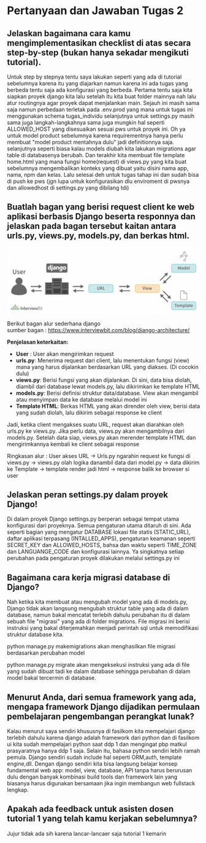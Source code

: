 # Pertanyaan dan Jawaban Tugas 2

## Jelaskan bagaimana cara kamu mengimplementasikan checklist di atas secara step-by-step (bukan hanya sekadar mengikuti tutorial).

Untuk step by stepnya tentu saya lakukan seperti yang ada di tutorial sebelumnya karena itu yang diajarkan namun karena ini ada tugas yang berbeda tentu saja ada konfigurasi yang berbeda. Pertama tentu saja kita siapkan proyek django kita lalu setelah itu kita buat folder mainnya nah lalu atur routingnya agar proyek dapat menjalankan main. Sejauh ini masih sama saja namun perbedaan terletak pada .env.prod yang mana untuk tugas ini menggunakan schema tugas_individu selanjutnya untuk settings.py masih sama juga langkah-langkahnya sama juga mungkin hal seperti ALLOWED_HOST yang disesuaikan sesuai pws untuk proyek ini. Oh ya untuk model product sebelumnya karena requirementnya hanya perlu membuat "model product mentahnya dulu" jadi definitionnya saja. selanjutnya seperti biasa kalau models diubah kita lakukan migrations agar table di databasenya berubah. Dan terakhir kita membuat file template home.html yang mana fungsi home(request) di views.py yang kita buat sebelumnya mengembalikan konteks yang dibuat yaitu disini nama app, nama, npm dan kelas. Lalu selesai deh untuk tugas tahap ini dan sudah bisa di push ke pws (jgn lupa untuk konfigurasikan dlu enviroment di pwsnya dan allowedhost di settings.py yang dibilang tdi)

## Buatlah bagan yang berisi request client ke web aplikasi berbasis Django beserta responnya dan jelaskan pada bagan tersebut kaitan antara urls.py, views.py, models.py, dan berkas html.

![Bagan alur sederhana django](static/assets/django1.png)

Berikut bagan alur sederhana django  
sumber bagan : https://www.interviewbit.com/blog/django-architecture/

**Penjelasan keterkaitan:**

- **User** : User akan mengirimkan request
- **urls.py**: Menerima request dari client, lalu menentukan fungsi (view) mana yang harus dijalankan berdasarkan URL yang diakses. (Di cocokin dulu)
- **views.py**: Berisi fungsi yang akan dijalankan. Di sini, data bisa diolah, diambil dari database lewat models.py, lalu dikirimkan ke template HTML
- **models.py**: Berisi definisi struktur data/database. View akan mengambil atau menyimpan data ke database melalui model ini
- **Template HTML**: Berkas HTML yang akan dirender oleh view, berisi data yang sudah diolah, lalu dikirim sebagai response ke client

Jadi, ketika client mengakses suatu URL, request akan diarahkan oleh urls.py ke views.py. Jika perlu data, views.py akan mengambilnya dari models.py. Setelah data siap, views.py akan merender template HTML dan mengirimkannya kembali ke client sebagai response

Ringkasan alur : User akses URL -> Urls.py ngarahin request ke fungsi di views.py -> views.py olah logika danambil data dari model.py -> data dikirim ke Template -> template render jadi html -> response balik ke browser si user

## Jelaskan peran settings.py dalam proyek Django!

Di dalam proyek Django settings.py berperan sebagai tempat utama konfigurasi dari proyeknya. Semua pengaturan utama ditaruh di sini. Ada seperti bagian yang mengatur DATABASE lokasi file statis (STATIC_URL), daftar aplikasi terpasang (INTALLED_APPS), pengaturan keamanan seperti SECRET_KEY dan ALLOWED_HOSTS, bahsa dan waktu seperti TIME_ZONE dan LANGUANGE_CODE dan konfigurasi lainnya. Ya singkatnya setiap perubahan pada pengaturan proyek dilakukan melalui settings.py ini

## Bagaimana cara kerja migrasi database di Django?

Nah ketika kita membuat atau mengubah model yang ada di models.py, Django tidak akan langsung mengubah struktur table yang ada di dalam database, namun bakal mencatat terlebih dahulu perubahan itu di dalam sebuah file "migrasi" yang ada di folder migrations. File migrasi ini berisi instruksi yang bakal diterjemahkan menjadi perintah sql untuk memodifikasi struktur database kita.

python manage.py makemigrations akan menghasilkan file migrasi berdasarkan perubahan model

python manage.py migrate akan mengeksekusi instruksi yang ada di file yang sudah dibuat tadi ke dalam database sehingga perubahan di dalam model bakal tercermin di database.

## Menurut Anda, dari semua framework yang ada, mengapa framework Django dijadikan permulaan pembelajaran pengembangan perangkat lunak?

Kalau menurut saya sendiri khususnya di fasilkom kita mempelajari django terlebih dahulu karena django adalah framework dari python dan di fasilkom ui kita sudah mempelajari python saat ddp 1 dan mengingat pbp matkul prasyaratnya hanya ddp 1 saja. Selain itu, bahasa python sendiri lebih ramah pemula. Django sendiri sudah include hal seperti ORM,auth, template engine,dll. Dengan django sendiri kita bisa langsung belajar konsep fundamental web app: model, view, database, API tanpa harus berurusan dulu dengan banyak kombinasi build tools dan framework lain yang biasanya harus digunakan bersamaan jika ingin membangun web fullstack lengkap.

## Apakah ada feedback untuk asisten dosen tutorial 1 yang telah kamu kerjakan sebelumnya?

Jujur tidak ada sih karena lancar-lancaer saja tutorial 1 kemarin

